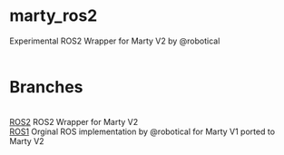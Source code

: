 # marty_ros2
Experimental ROS2 Wrapper for Marty V2 by @robotical
<br>
<br>
# Branches
<br>
<a href="github.com/trrsrobotics/marty_ros2/blob/ROS2">ROS2</a> ROS2 Wrapper for Marty V2
<br>
<a href="github.com/trrsrobotics/marty_ros2/blob/ROS1">ROS1</a> Orginal ROS implementation by @robotical for Marty V1 ported to Marty V2 
